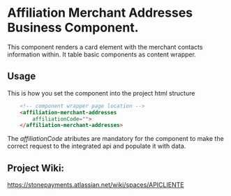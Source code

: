 # Affiliation Merchant Addresses Business Component.

This component renders a card element with the merchant contacts information within. It table basic components as content wrapper.

## Usage

This is how you set the component into the project html structure

```html
    <!-- component wrapper page location -->
    <affiliation-merchant-addresses
        affiliationCode="">
    </affiliation-merchant-addresses>
```

The *affiliationCode* atributes are mandatory for the component to make the correct request to the integrated api and populate it with data.

## Project Wiki:

https://stonepayments.atlassian.net/wiki/spaces/APICLIENTE